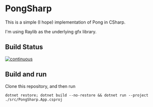 # PongSharp

This is a simple (I hope) implementation of Pong in CSharp.

I'm using Raylib as the underlying gfx library.

## Build Status

[![continuous](https://github.com/TheNoviceProspect/PongSharp/actions/workflows/continuous.yml/badge.svg?branch=main&event=push)](https://github.com/TheNoviceProspect/PongSharp/actions/workflows/continuous.yml)

## Build and run

Clone this repository, and then run

`dotnet restore; dotnet build --no-restore && dotnet run --project ./src/PongSharp.App.csproj`